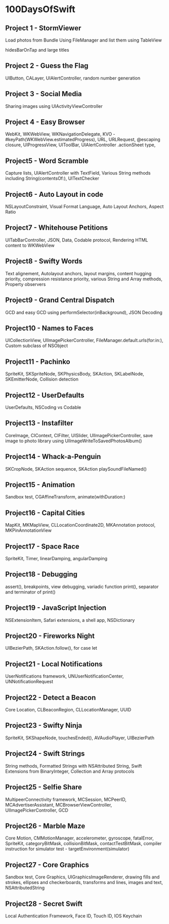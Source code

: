 # 100DaysOfSwift

## Project 1 - StormViewer
Load photos from Bundle Using FileManager and list them using TableView

hidesBarOnTap and large titles

## Project 2 - Guess the Flag
UIButton, CALayer, UIAlertController, random number generation

## Project 3 - Social Media
Sharing images using UIActivityViewController

## Project 4 - Easy Browser
WebKit, WKWebView, WKNavigationDelegate, KVO - #keyPath(WKWebView.estimatedProgress), URL, URLRequest, @escaping closure, UIProgressView, UIToolBar, UIAlertController .actionSheet type,

## Project5 - Word Scramble
Capture lists, UIAlertController with TextField, Various String methods including String(contentsOf:), UITextChecker

## Project6 - Auto Layout in code
NSLayoutConstraint, Visual Format Language, Auto Layout Anchors, Aspect Ratio

## Project7 - Whitehouse Petitions
UITabBarController, JSON, Data, Codable protocol, Rendering HTML content to WKWebView

## Project8 - Swifty Words
Text alignement, Autolayout anchors, layout margins, content hugging priority, compression resistance priority, various String and Array methods, Property observers

## Project9 - Grand Central Dispatch
GCD and easy GCD using performSelector(inBackground), JSON Decoding

## Project10 - Names to Faces
UICollectionView, UIImagePickerController, FileManager.default.urls(for:in:), Custom subclass of NSObject

## Project11 - Pachinko
SpriteKit, SKSpriteNode, SKPhysicsBody, SKAction, SKLabelNode, SKEmitterNode, Collision detection 

## Project12 - UserDefaults
UserDefaults, NSCoding vs Codable

## Project13 - Instafilter
CoreImage, CIContext, CIFilter, UISlider, UIImagePickerController, save image to photo library using UIImageWriteToSavedPhotosAlbum()

## Project14 - Whack-a-Penguin
SKCropNode, SKAction sequence, SKAction playSoundFileNamed()

## Project15 - Animation
Sandbox test, CGAffineTransform, animate(withDuration:)

## Project16 - Capital Cities
MapKit, MKMapView, CLLocationCoordinate2D, MKAnnotation protocol, MKPinAnnotationView

## Project17 - Space Race
SpriteKit, Timer, linearDamping, angularDamping

## Project18 - Debugging
assert(), breakpoints, view debugging, variadic function print(), separator and terminator of print()

## Project19 - JavaScript Injection
NSExtensionItem, Safari extensions, a shell app, NSDictionary

## Project20 - Fireworks Night
UIBezierPath, SKAction.follow(), for case let

## Project21 - Local Notifications
UserNotifications framework, UNUserNotificationCenter, UNNotificationRequest

## Project22 - Detect a Beacon
Core Location, CLBeaconRegion, CLLocationManager, UUID

## Project23 - Swifty Ninja
SpriteKit, SKShapeNode, touchesEnded(), AVAudioPlayer, UIBezierPath

## Project24 - Swift Strings
String methods, Formatted Strings with NSAttributed String, Swift Extensions from BinaryInteger, Collection and Array protocols

## Project25 - Selfie Share
MultipeerConnectivity framework, MCSession, MCPeerID, MCAdvertiserAssistant, MCBrowserViewController, UIImagePickerController, GCD

## Project26 - Marble Maze
Core Motion, CMMotionManager, accelerometer, gyroscope, fatalError, SpriteKit, categoryBitMask, collisionBitMask, contactTestBitMask, compiler instruction for simulator test - targetEnvironment(simulator)

## Project27 - Core Graphics
Sandbox test, Core Graphics, UIGraphicsImageRenderer, drawing fills and strokes, ellipses and checkerboards, transforms and lines, images and text, NSAttributedString

## Project28 - Secret Swift
Local Authentication Framework, Face ID, Touch ID, IOS Keychain
